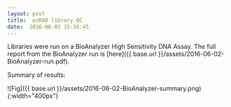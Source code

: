 ```yaml
---
layout: post
title:  ezRAD library QC
date:  2016-06-02 15:26:45
---
```


Libraries were run on a BioAnalyzer High Sensitivity DNA Assay. The full report from the BioAnalyzer run is [here]({{ base.url }}/assets/2016-06-02-BioAnalyzer-run.pdf).

Summary of results:


![Fig]({{ base.url }}/assets/2016-06-02-BioAnalyzer-summary.png){:width="400px"}

